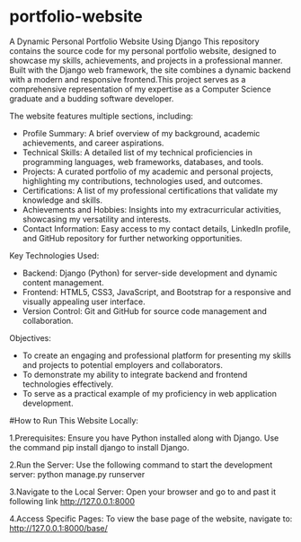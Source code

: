 # portfolio-website
A Dynamic Personal Portfolio Website Using Django This repository contains the source code for my personal portfolio website, designed to showcase my skills, achievements, and projects in a professional manner. Built with the Django web framework, the site combines a dynamic backend with a modern and responsive frontend.This project serves as a comprehensive representation of my expertise as a Computer Science graduate and a budding software developer.

The website features multiple sections, including:

- Profile Summary: A brief overview of my background, academic achievements, and career aspirations.
- Technical Skills: A detailed list of my technical proficiencies in programming languages, web frameworks, databases, and tools.
- Projects: A curated portfolio of my academic and personal projects, highlighting my contributions, technologies used, and outcomes.
- Certifications: A list of my professional certifications that validate my knowledge and skills.
- Achievements and Hobbies: Insights into my extracurricular activities, showcasing my versatility and interests.
- Contact Information: Easy access to my contact details, LinkedIn profile, and GitHub repository for further networking opportunities.

Key Technologies Used:

- Backend: Django (Python) for server-side development and dynamic content management.
- Frontend: HTML5, CSS3, JavaScript, and Bootstrap for a responsive and visually appealing user interface.
- Version Control: Git and GitHub for source code management and collaboration.

Objectives:

- To create an engaging and professional platform for presenting my skills and projects to potential employers and collaborators.
- To demonstrate my ability to integrate backend and frontend technologies effectively.
- To serve as a practical example of my proficiency in web application development.
  
#How to Run This Website Locally:

1.Prerequisites:
Ensure you have Python installed along with Django. Use the command pip install django to install Django.

2.Run the Server:
Use the following command to start the development server:
python manage.py runserver

3.Navigate to the Local Server:
Open your browser and go to and past it following link
http://127.0.0.1:8000

4.Access Specific Pages:
To view the base page of the website, navigate to:
http://127.0.0.1:8000/base/





  
